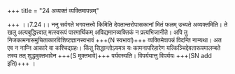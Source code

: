 +++
title = "24 अव्यक्तं व्यक्तिमापन्नम्"

+++
।।7.24।। ननु सर्वगते भगवत्तत्त्वे किमिति देवतान्तरोपासकानां मितं फलम् उच्यते अव्यक्तमिति। ते खलु अल्पबुद्धित्त्वात् मत्स्वरूपं पारमार्थिकम् अविद्यमानव्यक्तिकं न प्रत्यभिजानीते। अपि तु निजकामनासमुचिताकारविशिष्टज्ञानस्वभावं +++(N स्वभावां)+++ व्यक्तिमेवापन्नं विदन्ति नान्यथा। अत एव न नाम्नि आकारे वा कश्चिद्ग्रहः। किंतु सिद्धान्तोऽयमत्र यः कामनापरिहारेण यत्किञ्चिद्देवतारूपमालम्बते तस्य तत् शुद्धमुक्तभावेन +++(S मुक्तभावे)+++ पर्यवस्यति। विपर्ययात्तु विपर्ययः +++(SN add इति)+++ ।
